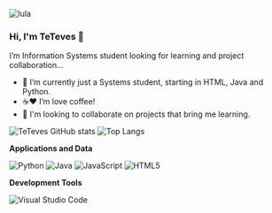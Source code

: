 ![lula](https://user-images.githubusercontent.com/85762759/147761630-9aaf3db3-a0a0-42dd-a3b9-222b9e5b0329.gif)


### Hi, I'm TeTeves 👋
I’m Information Systems student looking for learning and project collaboration...
- 🌱 I’m currently just a Systems student, starting in HTML, Java and Python.
- ☕❤️ I’m love coffee!
- 🤝 I'm looking to collaborate on projects that bring me learning.

![TeTeves GitHub stats](https://github-readme-stats.vercel.app/api?username=TeTeves&count_private=true&theme=radical&show_icons=true) ![Top Langs](https://github-readme-stats.vercel.app/api/top-langs/?username=TeTeves&theme=radical)

**Applications and Data**

  ![Python](https://img.shields.io/badge/-Python-333333?style=flat&logo=Python)
  ![Java](https://img.shields.io/badge/-Java-333333?style=flat&logo=Java&logoColor=007396)
  ![JavaScript](https://img.shields.io/badge/-JavaScript-333333?style=flat&logo=javascript)
  ![HTML5](https://img.shields.io/badge/-HTML5-333333?style=flat&logo=HTML5)

**Development Tools**

  ![Visual Studio Code](https://img.shields.io/badge/-Visual%20Studio%20Code-333333?style=flat&logo=visual-studio-code&logoColor=007ACC)
  
